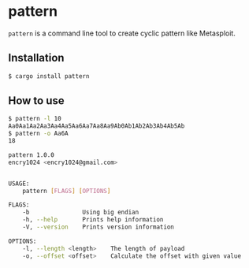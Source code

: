 # pattern

`pattern` is a command line tool to create cyclic pattern like Metasploit.

## Installation

```sh
$ cargo install pattern
```

## How to use

```sh
$ pattern -l 10
Aa0Aa1Aa2Aa3Aa4Aa5Aa6Aa7Aa8Aa9Ab0Ab1Ab2Ab3Ab4Ab5Ab
$ pattern -o Aa6A
18
```

```sh
pattern 1.0.0
encry1024 <encry1024@gmail.com>


USAGE:
    pattern [FLAGS] [OPTIONS]

FLAGS:
    -b               Using big endian
    -h, --help       Prints help information
    -V, --version    Prints version information

OPTIONS:
    -l, --length <length>    The length of payload
    -o, --offset <offset>    Calculate the offset with given value
```


